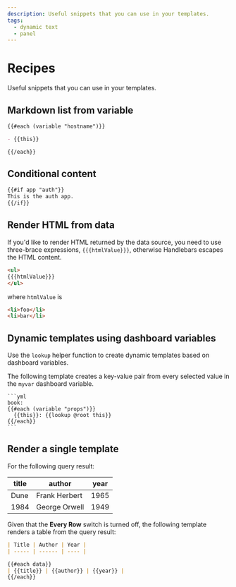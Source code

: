 ```yaml
---
description: Useful snippets that you can use in your templates.
tags:
  - dynamic text
  - panel
---
```


# Recipes

Useful snippets that you can use in your templates.

## Markdown list from variable

```md
{{#each (variable "hostname")}}

- {{this}}

{{/each}}
```

## Conditional content

```md
{{#if app "auth"}}
This is the auth app.
{{/if}}
```

## Render HTML from data

If you'd like to render HTML returned by the data source, you need to use three-brace expressions, `{{{htmlValue}}}`, otherwise Handlebars escapes the HTML content.

```md
<ul>
{{{htmlValue}}}
</ul>
```

where `htmlValue` is

```html
<li>foo</li>
<li>bar</li>
```

## Dynamic templates using dashboard variables

Use the `lookup` helper function to create dynamic templates based on dashboard variables.

The following template creates a key-value pair from every selected value in the `myvar` dashboard variable.

    ```yml
    book:
    {{#each (variable "props")}}
      {{this}}: {{lookup @root this}}
    {{/each}}
    ```

## Render a single template

For the following query result:

| title | author        | year |
| ----- | ------------- | ---- |
| Dune  | Frank Herbert | 1965 |
| 1984  | George Orwell | 1949 |

Given that the **Every Row** switch is turned off, the following template renders a table from the query result:

```md
| Title | Author | Year |
| ----- | ------ | ---- |

{{#each data}}
| {{title}} | {{author}} | {{year}} |
{{/each}}
```

